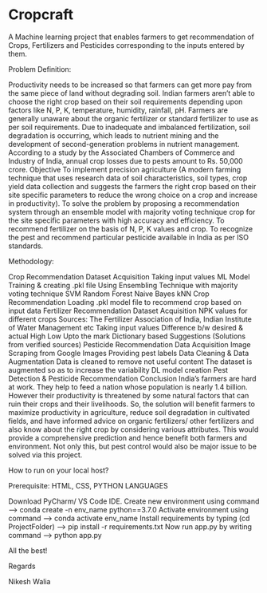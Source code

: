  # Cropcraft
 A Machine learning project that enables farmers to get recommendation of Crops, Fertilizers and Pesticides corresponding to the inputs entered by them.

Problem Definition:

Productivity needs to be increased so that farmers can get more pay from the same piece of land without degrading soil.
Indian farmers aren’t able to choose the right crop based on their soil requirements depending upon factors like N, P, K, temperature, humidity, rainfall, pH.
Farmers are generally unaware about the organic fertilizer or standard fertilizer to use as per soil requirements.
Due to inadequate and imbalanced fertilization, soil degradation is occurring, which leads to nutrient mining and the development of second-generation problems in nutrient management.
According to a study by the Associated Chambers of Commerce and Industry of India, annual crop losses due to pests amount to Rs. 50,000 crore.
Objective
To implement precision agriculture (A modern farming technique that uses research data of soil characteristics, soil types, crop yield data collection and suggests the farmers the right crop based on their site specific parameters to reduce the wrong choice on a crop and increase in productivity).
To solve the problem by proposing a recommendation system through an ensemble model with majority voting technique crop for the site specific parameters with high accuracy and efficiency.
To recommend fertilizer on the basis of N, P, K values and crop.
To recognize the pest and recommend particular pesticide available in India as per ISO standards.

Methodology:

Crop Recommendation
Dataset Acquisition
Taking input values
ML Model Training & creating .pkl file
Using Ensembling Technique with majority voting technique
SVM
Random Forest
Naive Bayes
kNN
Crop Recommendation
Loading .pkl model file to recommend crop based on input data
Fertilizer Recommendation
Dataset Acquisition
NPK values for different crops
Sources:
The Fertilizer Association of India,
Indian Institute of Water Management etc
Taking input values
Difference b/w desired & actual
High
Low
Upto the mark
Dictionary based Suggestions (Solutions from verified sources)
Pesticide Recommendation
Data Acquisition
Image Scraping from Google Images
Providing pest labels
Data Cleaning & Data Augmentation
Data is cleaned to remove not useful content
The dataset is augmented so as to increase the variability
DL model creation
Pest Detection & Pesticide Recommendation
Conclusion
India’s farmers are hard at work. They help to feed a nation whose population is nearly 1.4 billion. However their productivity is threatened by some natural factors that can ruin their crops and their livelihoods. So, the solution will benefit farmers to maximize productivity in agriculture, reduce soil degradation in cultivated fields, and have informed advice on organic fertilizers/ other fertilizers and also know about the right crop by considering various attributes. This would provide a comprehensive prediction and hence benefit both farmers and environment. Not only this, but pest control would also be major issue to be solved via this project.

How to run on your local host?

Prerequisite: HTML, CSS, PYTHON LANGUAGES

Download PyCharm/ VS Code IDE.
Create new environment using command --> conda create -n env_name python==3.7.0
Activate environment using command --> conda activate env_name
Install requirements by typing (cd ProjectFolder) --> pip install -r requirements.txt
Now run app.py by writing command --> python app.py

All the best!

Regards

Nikesh Walia
